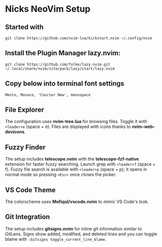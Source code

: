 # Nicks NeoVim Setup

## Started with
```git clone https://github.com/nvim-lua/kickstart.nvim ~/.config/nvim```

## Install the Plugin Manager lazy.nvim:
```git clone https://github.com/folke/lazy.nvim.git ~/.local/share/nvim/site/pack/lazy/start/lazy.nvim```

## Copy below into terminal font settings
```Menlo, Monaco, 'Courier New', monospace```

## File Explorer
The configuration uses **nvim-tree.lua** for browsing files.
Toggle it with `<leader>e` (space + e). Files are displayed with icons thanks to **nvim-web-devicons**.

## Fuzzy Finder
The setup includes **telescope.nvim** with the **telescope-fzf-native** extension
for faster fuzzy searching.
Launch grep with `<leader>f` (space + f). Fuzzy file search is available with `<leader>p` (space + p); it opens in normal mode so pressing `<Esc>` once closes the picker.

## VS Code Theme
The colorscheme uses **Mofiqul/vscode.nvim** to mimic VS Code's look.

## Git Integration
The setup includes **gitsigns.nvim** for inline git information similar to GitLens.
Signs show added, modified, and deleted lines and you can toggle blame with `:Gitsigns toggle_current_line_blame`.
